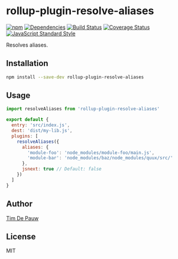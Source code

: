 # rollup-plugin-resolve-aliases

[![npm](https://img.shields.io/npm/v/rollup-plugin-resolve-aliases.svg)](https://www.npmjs.com/package/rollup-plugin-resolve-aliases) [![Dependencies](https://img.shields.io/david/timdp/rollup-plugin-resolve-aliases.svg)](https://david-dm.org/timdp/rollup-plugin-resolve-aliases) [![Build Status](https://img.shields.io/travis/timdp/rollup-plugin-resolve-aliases/master.svg)](https://travis-ci.org/timdp/rollup-plugin-resolve-aliases) [![Coverage Status](https://img.shields.io/coveralls/timdp/rollup-plugin-resolve-aliases/master.svg)](https://coveralls.io/r/timdp/rollup-plugin-resolve-aliases) [![JavaScript Standard Style](https://img.shields.io/badge/code%20style-standard-brightgreen.svg)](http://standardjs.com/)

Resolves aliases.

## Installation

```bash
npm install --save-dev rollup-plugin-resolve-aliases
```

## Usage

```js
import resolveAliases from 'rollup-plugin-resolve-aliases'

export default {
  entry: 'src/index.js',
  dest: 'dist/my-lib.js',
  plugins: [
    resolveAliases({
      aliases: {
        'module-foo': 'node_modules/module-foo/main.js',
        'module-bar': 'node_modules/baz/node_modules/quux/src/'
      },
      jsnext: true // Default: false
    })
  ]
}
```

## Author

[Tim De Pauw](https://tmdpw.eu/)

## License

MIT
